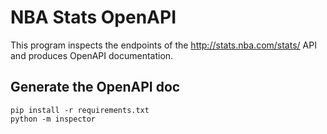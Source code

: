 # NBA Stats OpenAPI

This program inspects the endpoints of the <http://stats.nba.com/stats/> API and produces OpenAPI documentation.

## Generate the OpenAPI doc

```
pip install -r requirements.txt
python -m inspector
```
